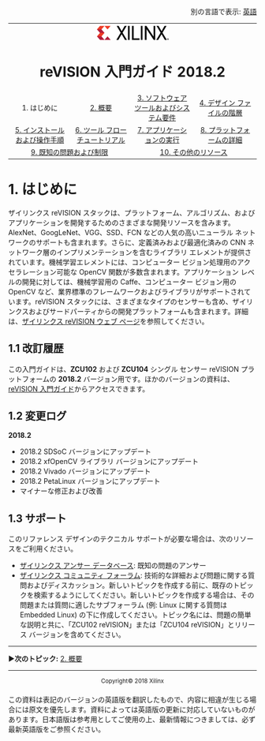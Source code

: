 ﻿<p align="right">
            別の言語で表示: <a href="../README.md">英語</a>          
</p>
<table style="width:100%">
  <tr>

<th width="100%" colspan="6"><img src="https://github.com/Xilinx/Image-Collateral/blob/main/xilinx-logo.png?raw=true" width="30%"/><h1>reVISION 入門ガイド 2018.2</h1>
</th>

  </tr>
  <tr>
    <td width="17%" align="center">1. はじめに</td>
    <td width="16%" align="center"><a href="overview.md">2. 概要</a></td>
    <td width="17%" align="center"><a href="software-tools-system-requirements.md">3. ソフトウェア ツールおよびシステム要件</a></td>
    <td width="17%" align="center"><a href="design-file-hierarchy.md">4. デザイン ファイルの階層</a></td>
</tr>
<tr>
    <td width="17%" align="center"><a href="operating-instructions.md">5. インストールおよび操作手順</a></td>
    <td width="16%" align="center"><a href="tool-flow-tutorials.md">6. ツール フロー チュートリアル</a></td>
    <td width="17%" align="center"><a href="run-application.md">7. アプリケーションの実行</a></td>
    <td width="17%" align="center"><a href="platform-details.md">8. プラットフォームの詳細</a></td>    
  </tr>
<tr>
    <td width="17%" align="center" colspan="2"><a href="known-issues-limitations.md">9. 既知の問題および制限</a></td>
    <td width="16%" align="center" colspan="2"><a href="additional-references.md">10. その他のリソース</a></td>
</tr>
</table>

# 1.  はじめに
ザイリンクス reVISION スタックは、プラットフォーム、アルゴリズム、およびアプリケーションを開発するためのさまざまな開発リソースを含みます。AlexNet、GoogLeNet、VGG、SSD、FCN などの人気の高いニューラル ネットワークのサポートも含まれます。さらに、定義済みおよび最適化済みの CNN ネットワーク層のインプリメンテーションを含むライブラリ エレメントが提供されています。機械学習エレメントには、コンピューター ビジョン処理用のアクセラレーション可能な OpenCV 関数が多数含まれます。アプリケーション レベルの開発に対しては、機械学習用の Caffe、コンピューター ビジョン用の OpenCV など、業界標準のフレームワークおよびライブラリがサポートされています。reVISION スタックには、さまざまなタイプのセンサーも含め、ザイリンクスおよびサードパーティからの開発プラットフォームも含まれます。詳細は、[ザイリンクス reVISION ウェブ ページ](http://japan.Xilinx.com/reVISION)を参照してください。

## 1.1 改訂履歴
この入門ガイドは、**ZCU102** および **ZCU104** シングル センサー reVISION プラットフォームの **2018.2** バージョン用です。ほかのバージョンの資料は、[reVISION 入門ガイド](http://www.wiki.xilinx.com/reVISION%20Getting%20Started%20Guide)からアクセスできます。

## 1.2 変更ログ

**2018.2**
* 2018.2 SDSoC バージョンにアップデート
* 2018.2 xfOpenCV ライブラリ バージョンにアップデート
* 2018.2 Vivado バージョンにアップデート
* 2018.2 PetaLinux バージョンにアップデート
* マイナーな修正および改善

## 1.3 サポート

このリファレンス デザインのテクニカル サポートが必要な場合は、次のリソースをご利用ください。
* [ザイリンクス アンサー データベース](https://japan.xilinx.com/support.html): 既知の問題のアンサー
* [ザイリンクス コミュニティ フォーラム](https://forums.xilinx.com/): 技術的な詳細および問題に関する質問およびディスカッション。新しいトピックを作成する前に、既存のトピックを検索するようにしてください。新しいトピックを作成する場合は、その問題または質問に適したサブフォーラム (例: Linux に関する質問は Embedded Linux) の下に作成してください。トピック名には、問題の簡単な説明と共に、「ZCU102 reVISION」または「ZCU104 reVISION」とリリース バージョンを含めてください。

<hr/>

:arrow_forward:**次のトピック:**  [2.  概要](overview.md)

<hr/>
<p align="center"><sup>Copyright&copy; 2018 Xilinx</sup></p>

この資料は表記のバージョンの英語版を翻訳したもので、内容に相違が生じる場合には原文を優先します。資料によっては英語版の更新に対応していないものがあります。日本語版は参考用としてご使用の上、最新情報につきましては、必ず最新英語版をご参照ください。
